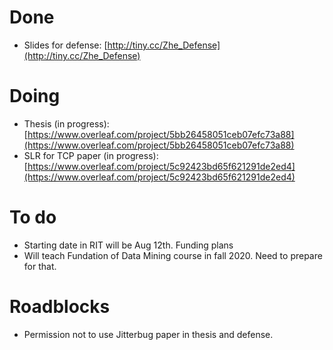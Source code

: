 # Done
 - Slides for defense: [http://tiny.cc/Zhe_Defense](http://tiny.cc/Zhe_Defense)
# Doing
 - Thesis (in progress): [https://www.overleaf.com/project/5bb26458051ceb07efc73a88](https://www.overleaf.com/project/5bb26458051ceb07efc73a88)
 - SLR for TCP paper (in progress): [https://www.overleaf.com/project/5c92423bd65f621291de2ed4](https://www.overleaf.com/project/5c92423bd65f621291de2ed4)
# To do
 - Starting date in RIT will be Aug 12th. Funding plans
 - Will teach Fundation of Data Mining course in fall 2020. Need to prepare for that.
# Roadblocks
 - Permission not to use Jitterbug paper in thesis and defense.




